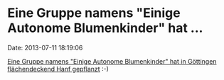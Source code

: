 Eine Gruppe namens \"Einige Autonome Blumenkinder\" hat \...
============================================================

Date: 2013-07-11 18:19:06

[Eine Gruppe namens \"Einige Autonome Blumenkinder\" hat in Göttingen
flächendeckend Hanf
gepflanzt](http://derstandard.at/1371172212585/Autonome-uebersaeen-Goettingen-mit-Cannabispflanzen)
:-)

